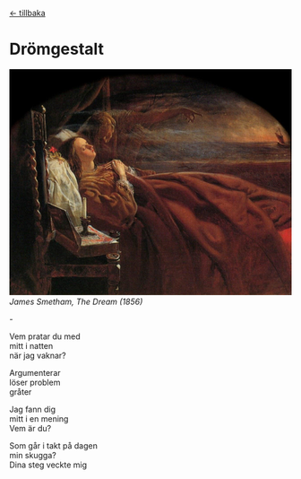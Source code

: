 [← tillbaka](README.md)  

# Drömgestalt

![drömgestalt](skugga.jpg)  
_James Smetham, The Dream (1856)_

\-

Vem pratar du med  
mitt i natten  
när jag vaknar?  

Argumenterar  
löser problem  
gråter  

Jag fann dig  
mitt i en mening  
Vem är du?  

Som går i takt på dagen  
min skugga?  
Dina steg veckte mig